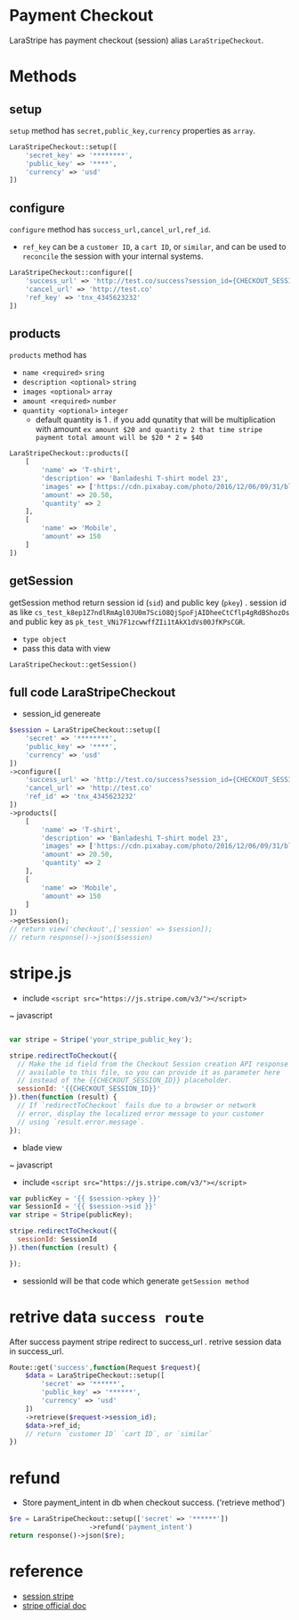 # Payment Checkout

LaraStripe has payment checkout (session) alias `LaraStripeCheckout`.

# Methods

## setup

`setup` method has `secret,public_key,currency` properties as `array`.

```php
LaraStripeCheckout::setup([
    'secret_key' => '********',
    'public_key' => '****',
    'currency' => 'usd'
])
```

## configure

`configure` method has `success_url,cancel_url,ref_id`.

* `ref_key` can be a `customer ID`, a `cart ID`, or `similar`, and can be used to `reconcile` the session with your internal systems.

```php
LaraStripeCheckout::configure([
    'success_url' => 'http://test.co/success?session_id={CHECKOUT_SESSION_ID}',
    'cancel_url' => 'http://test.co'
    'ref_key' => 'tnx_4345623232'
])
```

## products

`products` method has
*  `name <required>` `sring`
* `description <optional>`  `string`
*  `images <optional>` `array`
*  `amount <required>` `number`
*  `quantity <optional>` `integer`
    * default quantity is 1 . if you add qunatity that will be multiplication with amount `ex amount $20 and quantity 2 that time stripe payment total amount will be $20 * 2 = $40`


```php
LaraStripeCheckout::products([
    [
        'name' => 'T-shirt',
        'description' => 'Banladeshi T-shirt model 23',
        'images' => ['https://cdn.pixabay.com/photo/2016/12/06/09/31/blank-1886008_960_720.png'],
        'amount' => 20.50,
        'quantity' => 2
    ],
    [
        'name' => 'Mobile',
        'amount' => 150
    ]
])
```

## getSession

getSession method return session id (`sid`) and public key (`pkey`) .  session id as like `cs_test_k8ep1Z7ndlRmAgl0JU0m7SciO8QjSpoFjAIDheeCtCflp4gRdBShozOs` and public key as `pk_test_VNi7F1zcwwffZIi1tAkX1dVs00JfKPsCGR`.

* `type object`
* pass this data  with view

```php
LaraStripeCheckout::getSession()
```

## full code LaraStripeCheckout

* session_id genereate

```php
$session = LaraStripeCheckout::setup([
    'secret' => '********',
    'public_key' => '****',
    'currency' => 'usd'
])
->configure([
    'success_url' => 'http://test.co/success?session_id={CHECKOUT_SESSION_ID}',
    'cancel_url' => 'http://test.co'
    'ref_id' => 'tnx_4345623232'
])
->products([
    [
        'name' => 'T-shirt',
        'description' => 'Banladeshi T-shirt model 23',
        'images' => ['https://cdn.pixabay.com/photo/2016/12/06/09/31/blank-1886008_960_720.png'],
        'amount' => 20.50,
        'quantity' => 2
    ],
    [
        'name' => 'Mobile',
        'amount' => 150
    ]
])
->getSession();
// return view('checkout',['session' => $session]);
// return response()->json($session)
```

# stripe.js

* include `<script src="https://js.stripe.com/v3/"></script>`

~ javascript

```js

var stripe = Stripe('your_stripe_public_key');

stripe.redirectToCheckout({
  // Make the id field from the Checkout Session creation API response
  // available to this file, so you can provide it as parameter here
  // instead of the {{CHECKOUT_SESSION_ID}} placeholder.
  sessionId: '{{CHECKOUT_SESSION_ID}}'
}).then(function (result) {
  // If `redirectToCheckout` fails due to a browser or network
  // error, display the localized error message to your customer
  // using `result.error.message`.
});
```

* blade view

~ javascript

* include `<script src="https://js.stripe.com/v3/"></script>`

```js
var publicKey = '{{ $session->pkey }}'
var SessionId = '{{ $session->sid }}'
var stripe = Stripe(publicKey);

stripe.redirectToCheckout({
  sessionId: SessionId
}).then(function (result) {

});
```

* sessionId will be that code which generate  `getSession method`

# retrive data `success route`

After success payment stripe redirect to success_url . retrive session data in success_url.

```php
Route::get('success',function(Request $request){
    $data = LaraStripeCheckout::setup([
        'secret' => '******',
        'public_key' => '******',
        'currency' => 'usd'
    ])
    ->retrieve($request->session_id);
    $data->ref_id;
    // return `customer ID` `cart ID`, or `similar`
})
```

# refund

* Store payment_intent in db when checkout success. ('retrieve method')  

```php
$re = LaraStripeCheckout::setup(['secret' => '******'])
                    ->refund('payment_intent')
return response()->json($re);
```

# reference

* [session stripe](https://stripe.com/docs/api/checkout/sessions/object#checkout_session_object-id)
* [stripe official doc](https://stripe.com/payments/checkout)
